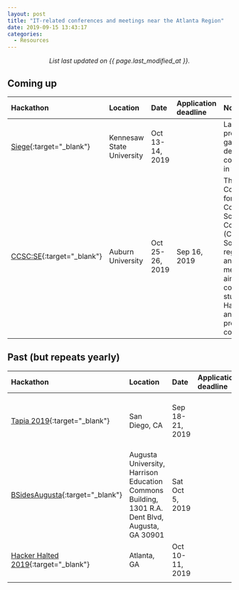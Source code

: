 ```yaml
---
layout: post
title: "IT-related conferences and meetings near the Atlanta Region"
date: 2019-09-15 13:43:17
categories:
  - Resources
---
```


<center>
<em>List last updated on {{ page.last_modified_at }}.</em>
</center>

## Coming up

|Hackathon|	Location|	Date	| Application deadline | Notes
|:--------| :---    | :---      | :---                 | :---
|[Siege](https://siegecon.net/){:target="_blank"}|Kennesaw State University|Oct 13-14, 2019| |Largest professional game development conference in the South.
|[CCSC:SE](http://ccscse.org/conference.php?year=33rd){:target="_blank"}|Auburn University|Oct 25-26, 2019|Sep 16, 2019 |The Consortium for Computing Sciences in Colleges (CCSC) Southeastern region annual meeting, aims at small college students. Has poster and programming competitions.


## Past (but repeats yearly)

|Hackathon|	Location|	Date	| Application deadline | Notes
|:--------| :---    | :---      | :---                 | :---
|[Tapia 2019](http://tapiaconference.org/){:target="_blank"}|San Diego, CA|Sep 18-21, 2019| |Mission is to acknowledge, promote and celebrate diversity in computing.
|[BSidesAugusta](https://bsidesaugusta.org/){:target="_blank"}|Augusta University, Harrison Education Commons Building, 1301 R.A. Dent Blvd, Augusta, GA 30901|Sat Oct 5, 2019| |Information security conference. [Tickets link](https://www.eventbrite.com/e/bsidesaugusta-2019-tickets-62744456358)
|[Hacker Halted 2019](https://hackerhalted.com/){:target="_blank"}|Atlanta, GA|Oct 10-11, 2019| |Free student registration with [link](https://hackerhalted2019.eventbrite.com/?discount=AcademiaStudent)
||||
